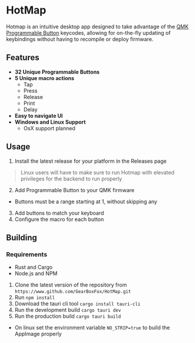 # HotMap

Hotmap is an intuitive desktop app designed to take advantage of
the [QMK Programmable Button](https://docs.qmk.fm/features/programmable_button) keycodes,
allowing for on-the-fly updating of keybindings without having to recompile or deploy firmware.

## Features

- **32 Unique Programmable Buttons**
- **5 Unique macro actions**
    - Tap
    - Press
    - Release
    - Print
    - Delay
- **Easy to navigate UI**
- **Windows and Linux Support**
    - OsX support planned

## Usage

1. Install the latest release for your platform in the Releases page

> Linux users will have to make sure to run Hotmap with elevated privileges for
> the backend to run properly
>

2. Add Programmable Button to your QMK firmware

- Buttons must be a range starting at 1, without skipping any

3. Add buttons to match your keyboard
4. Configure the macro for each button

## Building

### Requirements

- Rust and Cargo
- Node.js and NPM

1. Clone the latest version of the repository from `https://www.github.com/GearBoxFox/HotMap.git`
2. Run `npm install`
3. Download the tauri cli tool `cargo install tauri-cli`
4. Run the development build `cargo tauri dev`
5. Run the production build `cargo tauri build`

- On linux set the environment variable `NO_STRIP=true` to build the AppImage properly
